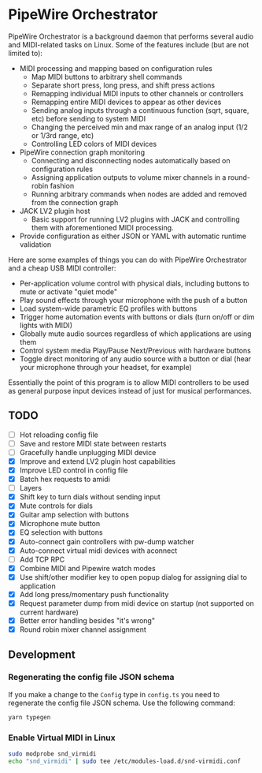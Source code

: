 # PipeWire Orchestrator

PipeWire Orchestrator is a background daemon that performs several audio and MIDI-related
tasks on Linux. Some of the features include (but are not limited to):

- MIDI processing and mapping based on configuration rules
  - Map MIDI buttons to arbitrary shell commands
  - Separate short press, long press, and shift press actions
  - Remapping individual MIDI inputs to other channels or controllers
  - Remapping entire MIDI devices to appear as other devices
  - Sending analog inputs through a continuous function (sqrt, square, etc) before
    sending to system MIDI
  - Changing the perceived min and max range of an analog input (1/2 or 1/3rd range,
    etc)
  - Controlling LED colors of MIDI devices
- PipeWire connection graph monitoring
  - Connecting and disconnecting nodes automatically based on configuration rules
  - Assigning application outputs to volume mixer channels in a round-robin fashion
  - Running arbitrary commands when nodes are added and removed from the connection
    graph
- JACK LV2 plugin host
  - Basic support for running LV2 plugins with JACK and controlling them with
    aforementioned MIDI processing.
- Provide configuration as either JSON or YAML with automatic runtime validation

Here are some examples of things you can do with PipeWire Orchestrator and a cheap USB
MIDI controller:

- Per-application volume control with physical dials, including buttons to mute or
  activate "quiet mode"
- Play sound effects through your microphone with the push of a button
- Load system-wide parametric EQ profiles with buttons
- Trigger home automation events with buttons or dials (turn on/off or dim lights with
  MIDI)
- Globally mute audio sources regardless of which applications are using them
- Control system media Play/Pause Next/Previous with hardware buttons
- Toggle direct monitoring of any audio source with a button or dial (hear your
  microphone through your headset, for example)

Essentially the point of this program is to allow MIDI controllers to be used as general
purpose input devices instead of just for musical performances.

## TODO

- [ ] Hot reloading config file
- [ ] Save and restore MIDI state between restarts
- [ ] Gracefully handle unplugging MIDI device
- [x] Improve and extend LV2 plugin host capabilities
- [x] Improve LED control in config file
- [x] Batch hex requests to amidi
- [ ] Layers
- [x] Shift key to turn dials without sending input
- [x] Mute controls for dials
- [x] Guitar amp selection with buttons
- [x] Microphone mute button
- [x] EQ selection with buttons
- [x] Auto-connect gain controllers with pw-dump watcher
- [x] Auto-connect virtual midi devices with aconnect
- [ ] Add TCP RPC
- [x] Combine MIDI and Pipewire watch modes
- [x] Use shift/other modifier key to open popup dialog for assigning dial to application
- [x] Add long press/momentary push functionality
- [x] Request parameter dump from midi device on startup (not supported on current
      hardware)
- [x] Better error handling besides "it's wrong"
- [x] Round robin mixer channel assignment

## Development

### Regenerating the config file JSON schema

If you make a change to the `Config` type in `config.ts` you need to regenerate the
config file JSON schema. Use the following command:

```bash
yarn typegen
```

### Enable Virtual MIDI in Linux

```bash
sudo modprobe snd_virmidi
echo "snd_virmidi" | sudo tee /etc/modules-load.d/snd-virmidi.conf
```
